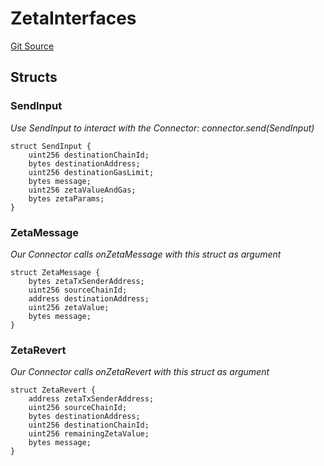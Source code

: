 # ZetaInterfaces
[Git Source](https://github.com/zeta-chain/protocol-contracts/blob/760564b6e2ea95b8954e5fd40389cee0cb168d35/contracts/evm/interfaces/ZetaInterfaces.sol)


## Structs
### SendInput
*Use SendInput to interact with the Connector: connector.send(SendInput)*


```solidity
struct SendInput {
    uint256 destinationChainId;
    bytes destinationAddress;
    uint256 destinationGasLimit;
    bytes message;
    uint256 zetaValueAndGas;
    bytes zetaParams;
}
```

### ZetaMessage
*Our Connector calls onZetaMessage with this struct as argument*


```solidity
struct ZetaMessage {
    bytes zetaTxSenderAddress;
    uint256 sourceChainId;
    address destinationAddress;
    uint256 zetaValue;
    bytes message;
}
```

### ZetaRevert
*Our Connector calls onZetaRevert with this struct as argument*


```solidity
struct ZetaRevert {
    address zetaTxSenderAddress;
    uint256 sourceChainId;
    bytes destinationAddress;
    uint256 destinationChainId;
    uint256 remainingZetaValue;
    bytes message;
}
```

